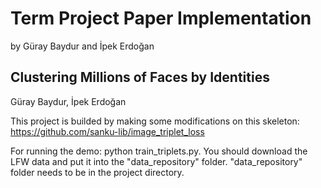 # Term Project Paper Implementation
by Güray Baydur and İpek Erdoğan
## Clustering Millions of Faces by Identities

Güray Baydur, İpek Erdoğan

This project is builded by making some modifications on this skeleton: https://github.com/sanku-lib/image_triplet_loss

For running the demo: python train_triplets.py. You should download the LFW data and put it into the "data_repository" folder. "data_repository" folder needs to be in the project directory.
